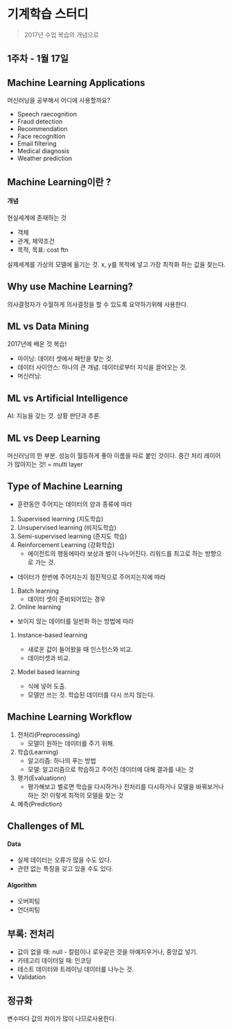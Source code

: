 # 기계학습 스터디
> 2017년 수업 복습의 개념으로 


## 1주차 - 1월 17일

## Machine Learning Applications

머신러닝을 공부해서 어디에 사용할까요?

- Speech raecognition 
- Fraud detection 
- Recommendation
- Face recognition
- Email filtering
- Medical diagnosis
- Weather prediction

## Machine Learning이란 ? 

#### 개념

현실세계에 존재하는 것

- 객체
- 관계, 제약조건
- 목적, 목표: cost ftn

실제세계를 가상의 모델에 옮기는 것. x, y를 목적에 넣고 가장 최적화 하는 값을 찾는다. 

## Why use Machine Learning?

의사결정자가 수월하게 의사결정을 할 수 있도록 요약하기위해 사용한다. 

## ML vs Data Mining

2017년에 배운 것 복습!

- 마이닝: 데이터 셋에서 패턴을 찾는 것. 
- 데이터 사이언스: 하나의 큰 개념. 데이터로부터 지식을 끌어오는 것. 
- 머신러닝: 

## ML vs Artificial Intelligence

AI: 지능을 갖는 것. 상황 판단과 추론. 

## ML vs Deep Learning

머신러닝의 한 부분. 성능이 월등하게 좋아 이름을 따로 붙인 것이다. 중간 처리 레이어가 많아지는 것! = multi layer

##  Type of Machine Learning

* 훈련동안 주어지는 데이터의 양과 종류에 따라 

1. Supervised learning (지도학습)
2. Unsupervised learning (비지도학습)
3. Semi-supervised learning (준지도 학습)
4. Reinforcement Learning (강화학습)
	- 에이전트의 행동에따라 보상과 벌이 나누어진다. 리워드를 최고로 하는 방향으로 가는 것.  	

- 데이터가 한번에 주어지는지 점진적으로 주어지는지에 따라

1. Batch learning
	- 데이터 셋이 준비되어있는 경우 	
2. Online learning

- 보이지 않는 데이터를 일반화 하는 방법에 따라 

1. Instance-based learning
	- 새로운 값이 들어왔을 때 인스턴스와 비교.
	- 데이터셋과 비교.

2. Model based learning
	- 식에 넣어 도출.
	- 모델만 쓰는 것. 학습된 데이터를 다시 쓰지 않는다. 
	
##  Machine Learning Workflow

1. 전처리(Preprocessing) 
	- 모델이 원하는 데이터를 주기 위해.
2. 학습(Learning) 
	- 알고리즘: 하나의 푸는 방법
	- 모델: 알고리즘으로 학습하고 주어진 데이터에 대해 결과를 내는 것
3. 평가(Evaluationn)
	- 평가해보고 별로면 학습을 다시하거나 전처리를 다시하거나 모델을 바꿔보거나 하는 것! 이렇게 최적의 모델을 찾는 것
4. 예측(Prediction) 

## Challenges of ML

#### Data

- 실제 데이터는 오류가 많을 수도 있다. 
- 관련 없는 특징을 갖고 있을 수도 있다. 

#### Algorithm

- 오버피팅
- 언더피팅

## 부록: 전처리

- 값이 없을 때: null - 칼럼이나 로우같은 것을 아예지우거나, 중앙값 넣기. 
- 카테고리 데이터일 때: 인코딩
- 테스트 데이터와 트레이닝 데이터를 나누는 것.
- Validation

## 정규화

변수마다 값의 차이가 많이 나므로사용한다.

